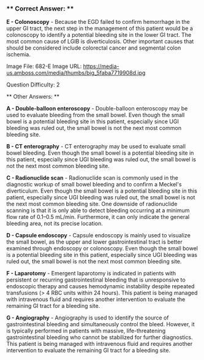 ### ** Correct Answer: **

**E - Colonoscopy** - Because the EGD failed to confirm hemorrhage in the upper GI tract, the next step in the management of this patient would be a colonoscopy to identify a potential bleeding site in the lower GI tract. The most common cause of LGIB is diverticulosis. Other important causes that should be considered include colorectal cancer and segmental colon ischemia.

Image File: 682-E
Image URL: https://media-us.amboss.com/media/thumbs/big_5faba7719908d.jpg

Question Difficulty: 2

** Other Answers: **

**A - Double-balloon enteroscopy** - Double-balloon enteroscopy may be used to evaluate bleeding from the small bowel. Even though the small bowel is a potential bleeding site in this patient, especially since UGI bleeding was ruled out, the small bowel is not the next most common bleeding site.

**B - CT enterography** - CT enterography may be used to evaluate small bowel bleeding. Even though the small bowel is a potential bleeding site in this patient, especially since UGI bleeding was ruled out, the small bowel is not the next most common bleeding site.

**C - Radionuclide scan** - Radionuclide scan is commonly used in the diagnostic workup of small bowel bleeding and to confirm a Meckel's diverticulum. Even though the small bowel is a potential bleeding site in this patient, especially since UGI bleeding was ruled out, the small bowel is not the next most common bleeding site. One downside of radionuclide scanning is that it is only able to detect bleeding occurring at a minimum flow rate of 0.1–0.5 mL/min. Furthermore, it can only indicate the general bleeding area, not its precise location.

**D - Capsule endoscopy** - Capsule endoscopy is mainly used to visualize the small bowel, as the upper and lower gastrointestinal tract is better examined through endoscopy or colonoscopy. Even though the small bowel is a potential bleeding site in this patient, especially since UGI bleeding was ruled out, the small bowel is not the next most common bleeding site.

**F - Laparotomy** - Emergent laparotomy is indicated in patients with persistent or recurring gastrointestinal bleeding that is unresponsive to endoscopic therapy and causes hemodynamic instability despite repeated transfusions (> 4 RBC units within 24 hours). This patient is being managed with intravenous fluid and requires another intervention to evaluate the remaining GI tract for a bleeding site.

**G - Angiography** - Angiography is used to identify the source of gastrointestinal bleeding and simultaneously control the bleed. However, it is typically performed in patients with massive, life-threatening gastrointestinal bleeding who cannot be stabilized for further diagnostics. This patient is being managed with intravenous fluid and requires another intervention to evaluate the remaining GI tract for a bleeding site.

